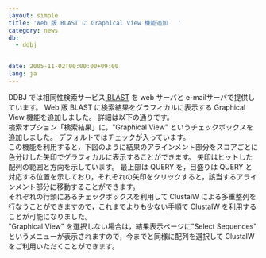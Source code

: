 ```yaml
---
layout: simple
title: 'Web 版 BLAST に Graphical View 機能追加 　'
category: news
db:
  - ddbj


date: 2005-11-02T00:00:00+09:00
lang: ja
---
```


DDBJ では相同性検索サービス<a href="http://blast.ddbj.nig.ac.jp/"> BLAST</a> を web サーバと e-mailサーバで提供しています。 Web 版 BLAST に検索結果をグラフィカルに表示する Graphical View 機能を追加しました。 詳細は以下の通りです。<br>検索オプション「検索結果」に，"Graphical View" というチェックボックスを追加しました。 デフォルトではチェックが入っています。<br>この機能を利用すると，下図のように結果のアラインメント部分をスコアごとに色分けした矢印でグラフィカルに表示することができます。 矢印はヒットした配列の範囲と方向を示しています。 最上部は QUERY を，目盛りは QUERY と対応する位置を示しており，それぞれの矢印をクリックすると，該当するアラインメント部分に移動することができます。<br>それぞれの行頭にあるチェックボックスを利用して ClustalW による多重整列を行なうことができますので，これまでよりも少ない手順で ClustalW を利用することが可能になりました。<br>"Graphical View" を選択しない場合は，結果表示ページに"Select Sequences" というメニューが表示されますので，今までと同様に配列を選択して ClustalW をご利用いただくことができます。
